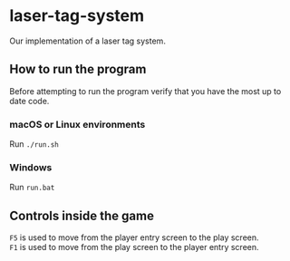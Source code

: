 # laser-tag-system
Our implementation of a laser tag system.

## How to run the program
Before attempting to run the program verify that you have the most up to date 
code.

### macOS or Linux environments
Run `./run.sh`

### Windows
Run `run.bat`

## Controls inside the game
`F5` is used to move from the player entry screen to the play screen.<br>
`F1` is used to move from the play screen to the player entry screen.<br>
